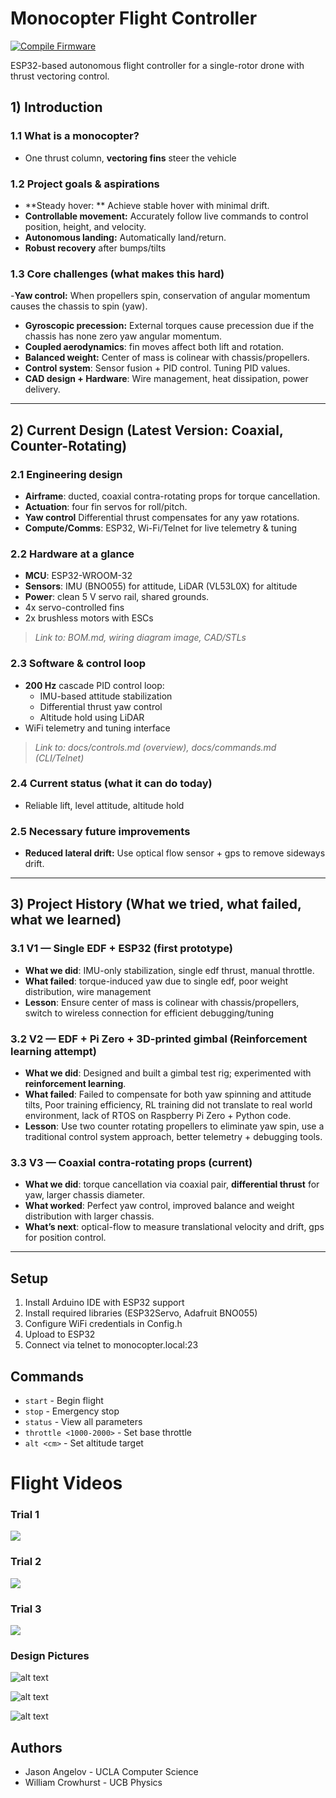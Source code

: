 # Monocopter Flight Controller

[![Compile Firmware](https://github.com/jasonangelov/monocopter_flight_controller/actions/workflows/compile.yml/badge.svg)](https://github.com/jasonangelov/monocopter_flight_controller/actions/workflows/compile.yml)


ESP32-based autonomous flight controller for a single-rotor drone with thrust vectoring control.

## 1) Introduction
### 1.1 What is a monocopter?
- One thrust column, **vectoring fins** steer the vehicle

### 1.2 Project goals & aspirations
- **Steady hover: ** Achieve stable hover with minimal drift.
- **Controllable movement:** Accurately follow live commands to control position, height, and velocity.
- **Autonomous landing:** Automatically land/return.
- **Robust recovery** after bumps/tilts

### 1.3 Core challenges (what makes this hard)
-**Yaw control:** When propellers spin, conservation of angular momentum causes the chassis to spin (yaw).
- **Gyroscopic precession:** External torques cause precession due if the chassis has none zero yaw angular momentum.
- **Coupled aerodynamics**: fin moves affect both lift and rotation.
- **Balanced weight:** Center of mass is colinear with chassis/propellers.
- **Control system**: Sensor fusion + PID control. Tuning PID values.
- **CAD design + Hardware**: Wire management, heat dissipation, power delivery.

---

## 2) Current Design (Latest Version: Coaxial, Counter-Rotating)
### 2.1 Engineering design
- **Airframe**: ducted, coaxial contra-rotating props for torque cancellation.
- **Actuation**: four fin servos for roll/pitch.
- **Yaw control** Differential thrust compensates for any yaw rotations.
- **Compute/Comms**: ESP32, Wi-Fi/Telnet for live telemetry & tuning

### 2.2 Hardware at a glance
- **MCU**: ESP32-WROOM-32  
- **Sensors**: IMU (BNO055) for attitude, LiDAR (VL53L0X) for altitude
- **Power**: clean 5 V servo rail, shared grounds.
- 4x servo-controlled fins
- 2x brushless motors with ESCs

> _Link to: BOM.md, wiring diagram image, CAD/STLs_

### 2.3 Software & control loop
- **200 Hz** cascade PID control loop:
  - IMU-based attitude stabilization
  - Differential thrust yaw control
  - Altitude hold using LiDAR
- WiFi telemetry and tuning interface

> _Link to: docs/controls.md (overview), docs/commands.md (CLI/Telnet)_

### 2.4 Current status (what it can do today)
-  Reliable lift, level attitude, altitude hold

### 2.5 Necessary future improvements
- **Reduced lateral drift:** Use optical flow sensor + gps to remove sideways drift. 

---

## 3) Project History (What we tried, what failed, what we learned)
### 3.1 V1 — Single EDF + ESP32 (first prototype)
- **What we did**: IMU-only stabilization, single edf thrust, manual throttle.  
- **What failed**: torque-induced yaw due to single edf, poor weight distribution, wire management
- **Lesson**: Ensure center of mass is colinear with chassis/propellers, switch to wireless connection for efficient debugging/tuning

### 3.2 V2 — EDF + Pi Zero + 3D-printed gimbal (Reinforcement learning attempt)
- **What we did**: Designed and built a gimbal test rig; experimented with **reinforcement learning**.  
- **What failed**: Failed to compensate for both yaw spinning and attitude tilts, Poor training efficiency, RL training did not translate to real world environment, lack of RTOS on Raspberry Pi Zero + Python code.
- **Lesson**: Use two counter rotating propellers to eliminate yaw spin, use a traditional control system approach, better telemetry + debugging tools.

### 3.3 V3 — Coaxial contra-rotating props (current)
- **What we did**: torque cancellation via coaxial pair, **differential thrust** for yaw, larger chassis diameter.
- **What worked**: Perfect yaw control, improved balance and weight distribution with larger chassis.
- **What’s next**: optical-flow to measure translational velocity and drift, gps for position control.

---

## Setup
1. Install Arduino IDE with ESP32 support
2. Install required libraries (ESP32Servo, Adafruit BNO055)
3. Configure WiFi credentials in Config.h
4. Upload to ESP32
5. Connect via telnet to monocopter.local:23

## Commands
- `start` - Begin flight
- `stop` - Emergency stop
- `status` - View all parameters
- `throttle <1000-2000>` - Set base throttle
- `alt <cm>` - Set altitude target

# Flight Videos

### Trial 1
[![](https://img.youtube.com/vi/riI-cIHnShg/hqdefault.jpg)](https://www.youtube.com/watch?v=riI-cIHnShg)

### Trial 2
[![](https://img.youtube.com/vi/cCDeujReH3Y/hqdefault.jpg)](https://youtu.be/cCDeujReH3Y)

### Trial 3
[![](https://img.youtube.com/vi/jJXlnwY6VRc/hqdefault.jpg)](https://www.youtube.com/watch?v=jJXlnwY6VRc)

### Design Pictures
![alt text](pictures/V4/V4.png?raw=true "Title")

![alt text](<pictures/V4/V4 Vanes.png?raw=true "Title">)

![alt text](<pictures/V4/V4 Battery holder.png?raw=true "Title">)

## Authors
- Jason Angelov - UCLA Computer Science
- William Crowhurst - UCB Physics

